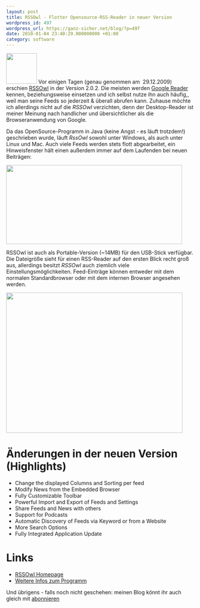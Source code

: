 ```yaml
---
layout: post
title: RSSOwl - Flotter Opensource-RSS-Reader in neuer Version
wordpress_id: 497
wordpress_url: https://ganz-sicher.net/blog/?p=497
date: 2010-01-04 23:40:29.000000000 +01:00
category: software
---
```

<img class="lefticon" title="rssowl icon" src="{{site.url}}/wp-content/uploads/rssowl-icon.png" alt="" width="82" height="82" />
Vor einigen Tagen (genau genommen am  29.12.2009) erschien <a href="http://www.rssowl.org/" target="_blank">RSSOwl</a> in der Version 2.0.2. Die meisten werden <a href="http://www.google.com/reader/" target="_blank">Google Reader</a> kennen, beziehungsweise einsetzen und ich selbst nutze ihn auch häufig,, weil man seine Feeds so jederzeit &amp; überall abrufen kann. Zuhause möchte ich allerdings nicht auf die <em>RSSOwl</em> verzichten, denn der Desktop-Reader ist meiner Meinung nach handlicher und übersichtlicher als die Browseranwendung von Google.
<!--more-->

Da das OpenSource-Programm in Java (keine Angst - es läuft trotzdem!) geschrieben wurde, läuft <em>RssOwl</em> sowohl unter Windows, als auch unter Linux und Mac.
Auch viele Feeds werden stets flott abgearbeitet, ein Hinweisfenster hält einen außerdem immer auf dem Laufenden bei neuen Beiträgen:

<img class="borderimg centered" title="rssowl news notify" src="{{site.url}}/wp-content/uploads/rssowl-news-notify.png" alt="" width="471" height="212" />

RSSOwl ist auch als Portable-Version (~14MB) für den USB-Stick verfügbar. Die Dateigröße sieht für einen RSS-Reader auf den ersten Blick recht groß aus, allerdings besitzt <em>RSSOwl</em> auch ziemlich viele Einstellungsmöglichkeiten.
Feed-Einträge können entweder mit dem normalen Standardbrowser oder mit dem internen Browser angesehen werden.

<img class="borderimg centered" title="rssowl überblick" src="{{site.url}}/wp-content/uploads/rssowl-ueberblick.png" alt="" width="472" height="376" />


Änderungen in der neuen Version (Highlights)
============================================

<ul>
	<li>Change the displayed Columns and Sorting per feed</li>
	<li>Modify News from the Embedded Browser</li>
	<li>Fully Customizable Toolbar</li>
	<li>Powerful Import and Export of Feeds and Settings</li>
	<li>Share Feeds and News with others</li>
	<li>Support for Podcasts</li>
	<li>Automatic Discovery of Feeds via Keyword or from a Website</li>
	<li>More Search Options</li>
	<li>Fully Integrated Application Update</li>
</ul>

Links
=====

* [RSSOwl Homepage](http://www.rssowl.org)
* [Weitere Infos zum Programm](http://www.rssowl.org/overview2)


Und übrigens - falls noch nicht geschehen: meinen Blog könnt ihr auch gleich mit [abonnieren](http://feeds.feedburner.com/GanzSicherNet)
